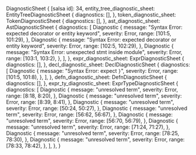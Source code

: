 DiagnosticSheet {
    [salsa id]: 34,
    entity_tree_diagnostic_sheet: EntityTreeDiagnosticSheet {
        diagnostics: [],
    },
    token_diagnostic_sheet: TokenDiagnosticSheet {
        diagnostics: [],
    },
    ast_diagnostic_sheet: AstDiagnosticSheet {
        diagnostics: [
            Diagnostic {
                message: "Syntax Error: expected decorator or entity keyword",
                severity: Error,
                range: [101:5, 101:29),
            },
            Diagnostic {
                message: "Syntax Error: expected decorator or entity keyword",
                severity: Error,
                range: [102:5, 102:29),
            },
            Diagnostic {
                message: "Syntax Error: unexpected stmt inside module",
                severity: Error,
                range: [103:1, 103:2),
            },
        ],
    },
    expr_diagnostic_sheet: ExprDiagnosticSheet {
        diagnostics: [],
    },
    decl_diagnostic_sheet: DeclDiagnosticSheet {
        diagnostics: [
            Diagnostic {
                message: "Syntax Error: expect `}`",
                severity: Error,
                range: [101:5, 101:8),
            },
        ],
    },
    defn_diagnostic_sheet: DefnDiagnosticSheet {
        diagnostics: [],
    },
    expr_ty_diagnostic_sheet: ExprTypeDiagnosticSheet {
        diagnostics: [
            Diagnostic {
                message: "unresolved term",
                severity: Error,
                range: [8:18, 8:20),
            },
            Diagnostic {
                message: "unresolved term",
                severity: Error,
                range: [8:39, 8:41),
            },
            Diagnostic {
                message: "unresolved term",
                severity: Error,
                range: [50:24, 50:27),
            },
            Diagnostic {
                message: "unresolved term",
                severity: Error,
                range: [56:62, 56:67),
            },
            Diagnostic {
                message: "unresolved term",
                severity: Error,
                range: [56:70, 56:79),
            },
            Diagnostic {
                message: "unresolved term",
                severity: Error,
                range: [71:24, 71:27),
            },
            Diagnostic {
                message: "unresolved term",
                severity: Error,
                range: [78:25, 78:30),
            },
            Diagnostic {
                message: "unresolved term",
                severity: Error,
                range: [78:33, 78:42),
            },
        ],
    },
}